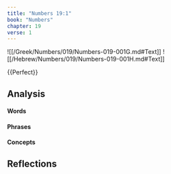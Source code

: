 ```yaml
---
title: "Numbers 19:1"
book: "Numbers"
chapter: 19
verse: 1
---
```

![[/Greek/Numbers/019/Numbers-019-001G.md#Text]]
![[/Hebrew/Numbers/019/Numbers-019-001H.md#Text]]

{{Perfect}}

## Analysis

#### Words

#### Phrases

#### Concepts

## Reflections
